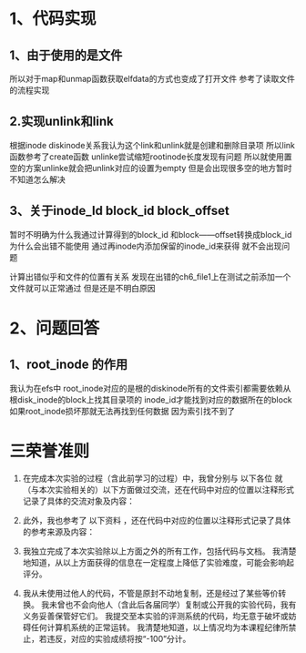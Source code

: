# 1、代码实现
## 1、由于使用的是文件 
所以对于map和unmap函数获取elfdata的方式也变成了打开文件
参考了读取文件的流程实现
## 2.实现unlink和link
根据inode diskinode关系我认为这个link和unlink就是创建和删除目录项
所以link函数参考了create函数
unlinke尝试缩短rootinode长度发现有问题
所以就使用置空的方案unlinke就会把unlink对应的设置为empty
但是会出现很多空的地方暂时不知道怎么解决
## 3、关于inode_Id block_id block_offset
暂时不明确为什么我通过计算得到的block_id 和block——offset转换成block_id为什么会出错不能使用
通过再inode内添加保留的inode_id来获得  就不会出现问题

计算出错似乎和文件的位置有关系 发现在出错的ch6_file1上在测试之前添加一个文件就可以正常通过
但是还是不明白原因
# 2、问题回答
## 1、root_inode 的作用
我认为在efs中 root_inode对应的是根的diskinode所有的文件索引都需要依赖从根disk_inode的block上找其目录项的 inode_id才能找到对应的数据所在的block 如果root_inode损坏那就无法再找到任何数据   因为索引找不到了

# 三荣誉准则

1. 在完成本次实验的过程（含此前学习的过程）中，我曾分别与 以下各位 就（与本次实验相关的）以下方面做过交流，还在代码中对应的位置以注释形式记录了具体的交流对象及内容：


2. 此外，我也参考了 以下资料 ，还在代码中对应的位置以注释形式记录了具体的参考来源及内容：


3. 我独立完成了本次实验除以上方面之外的所有工作，包括代码与文档。 我清楚地知道，从以上方面获得的信息在一定程度上降低了实验难度，可能会影响起评分。

4. 我从未使用过他人的代码，不管是原封不动地复制，还是经过了某些等价转换。 我未曾也不会向他人（含此后各届同学）复制或公开我的实验代码，我有义务妥善保管好它们。 我提交至本实验的评测系统的代码，均无意于破坏或妨碍任何计算机系统的正常运转。 我清楚地知道，以上情况均为本课程纪律所禁止，若违反，对应的实验成绩将按“-100”分计。
